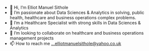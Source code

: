 - 👋 Hi, I’m Elliot Manuel Sithole
- 👀 I’m passionate about Data Sciences & Analytics in solving, public health, healthcare and business operations complex problems.
- 🌱 I’m a Healthcare Specialist with strong skills in Data Sciences & Analytics
- 💞️ I’m looking to collaborate on healthcare and business operations management projects
- 📫 How to reach me ...elliotmanuelsithole@yahoo.co.uk

<!---
ellimans04/ellimans04 is a ✨ special ✨ repository because its `README.md` (this file) appears on your GitHub profile.
You can click the Preview link to take a look at your changes.
--->
